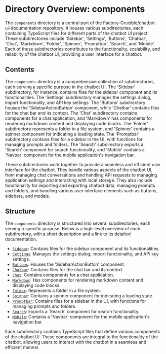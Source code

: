 
# Directory Overview: components

The `components` directory is a central part of the Factory-Crucible/chatbot-ui-documentation repository. It houses various subdirectories, each containing TypeScript files for different parts of the chatbot UI project. These subdirectories include 'Sidebar', 'Settings', 'Buttons', 'Chatbar', 'Chat', 'Markdown', 'Folder', 'Spinner', 'Promptbar', 'Search', and 'Mobile'. Each of these subdirectories contributes to the functionality, scalability, and reliability of the chatbot UI, providing a user interface for a chatbot.

## Contents

The `components` directory is a comprehensive collection of subdirectories, each serving a specific purpose in the chatbot UI. The 'Sidebar' subdirectory, for instance, contains files for the sidebar component and its functionalities. The 'Settings' subdirectory manages the settings dialog, import functionality, and API key settings. The 'Buttons' subdirectory houses the 'SidebarActionButton' component, while 'Chatbar' contains files for the chat bar and its context. The 'Chat' subdirectory contains components for a chat application, and 'Markdown' has components for rendering markdown content and displaying code blocks. The 'Folder' subdirectory represents a folder in a file system, and 'Spinner' contains a spinner component for indicating a loading state. The 'Promptbar' subdirectory contains files for a sidebar in the UI, with functions for managing prompts and folders. The 'Search' subdirectory exports a 'Search' component for search functionality, and 'Mobile' contains a 'Navbar' component for the mobile application's navigation bar.

These subdirectories work together to provide a seamless and efficient user interface for the chatbot. They handle various aspects of the chatbot UI, from managing chat conversations and handling API requests to managing application settings and interacting with local storage. They also include functionality for importing and exporting chatbot data, managing prompts and folders, and handling various user interface elements such as buttons, sidebars, and modals.

## Structure

The `components` directory is structured into several subdirectories, each serving a specific purpose. Below is a high-level overview of each subdirectory, with a short description and a link to its detailed documentation.

- [`Sidebar`](./components/Sidebar.md): Contains files for the sidebar component and its functionalities.
- [`Settings`](./components/Settings.md): Manages the settings dialog, import functionality, and API key settings.
- [`Buttons`](./components/Buttons.md): Houses the 'SidebarActionButton' component.
- [`Chatbar`](./components/Chatbar.md): Contains files for the chat bar and its context.
- [`Chat`](./components/Chat.md): Contains components for a chat application.
- [`Markdown`](./components/Markdown.md): Has components for rendering markdown content and displaying code blocks.
- [`Folder`](./components/Folder.md): Represents a folder in a file system.
- [`Spinner`](./components/Spinner.md): Contains a spinner component for indicating a loading state.
- [`Promptbar`](./components/Promptbar.md): Contains files for a sidebar in the UI, with functions for managing prompts and folders.
- [`Search`](./components/Search.md): Exports a 'Search' component for search functionality.
- [`Mobile`](./components/Mobile.md): Contains a 'Navbar' component for the mobile application's navigation bar.

Each subdirectory contains TypeScript files that define various components of the chatbot UI. These components are integral to the functionality of the chatbot, allowing users to interact with the chatbot in a seamless and efficient manner.
